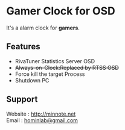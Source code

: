 # Gamer Clock for OSD


It's a alarm clock for **gamers**.

Features
---
- RivaTuner Statistics Server OSD
- ~~Always-on-Clock:Replaced by RTSS OSD~~
- Force kill the target Process
- Shutdown PC


Support
---
Website : <http://minnote.net>  
Email : <hominlab@gmail.com>